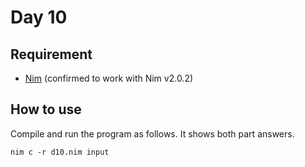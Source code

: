 # Day 10

## Requirement

* [Nim](https://nim-lang.org/) (confirmed to work with Nim v2.0.2)

## How to use

Compile and run the program as follows. It shows both part answers.

```console
nim c -r d10.nim input
```
